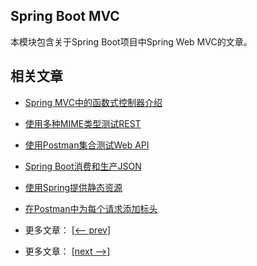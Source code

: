 ## Spring Boot MVC

本模块包含关于Spring Boot项目中Spring Web MVC的文章。

## 相关文章

- [Spring MVC中的函数式控制器介绍](docs/SpringMVC中的函数式控制器.md)
- [使用多种MIME类型测试REST](docs/使用多种MIME类型测试REST.md)
- [使用Postman集合测试Web API](docs/使用Postman集合测试WebAPI.md)
- [Spring Boot消费和生产JSON](docs/SpringBoot消费和生产JSON.md)
- [使用Spring提供静态资源](docs/使用Spring提供静态资源.md)
- [在Postman中为每个请求添加标头](docs/在Postman中为每个请求添加标头.md)

- 更多文章： [[<-- prev]](../spring-boot-mvc-1/README.md)
- 更多文章： [[next -->]](../spring-boot-mvc-3/README.md)